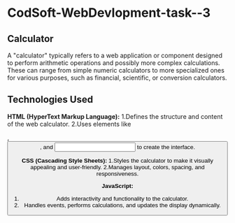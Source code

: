 # CodSoft-WebDevlopment-task--3
## Calculator ##

A "calculator" typically refers to a web application or component designed to perform arithmetic operations and possibly more complex calculations. These can range from simple numeric calculators to more 
specialized ones for various purposes, such as financial, scientific, or conversion calculators. 

## Technologies Used ##

**HTML (HyperText Markup Language):**
  1.Defines the structure and content of the web calculator.
  2.Uses elements like <div>, <button>, and <input> to create the interface.
  
**CSS (Cascading Style Sheets):**
  1.Styles the calculator to make it visually appealing and user-friendly.
  2.Manages layout, colors, spacing, and responsiveness.
  
**JavaScript:**
 1. Adds interactivity and functionality to the calculator.
 2. Handles events, performs calculations, and updates the display dynamically.

